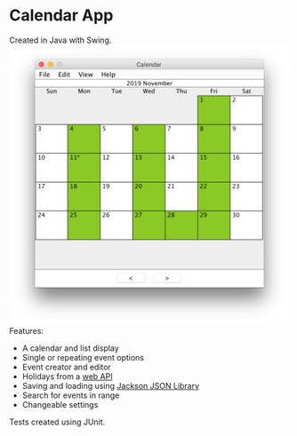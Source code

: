 # Calendar App
Created in Java with Swing.
![Main Calendar View](img-calendar-app.png)
Features:
- A calendar and list display
- Single or repeating event options
- Event creator and editor
- Holidays from a [web API](https://date.nager.at/API)
- Saving and loading using [Jackson JSON Library](https://github.com/FasterXML/jackson)
- Search for events in range
- Changeable settings

Tests created using JUnit.
